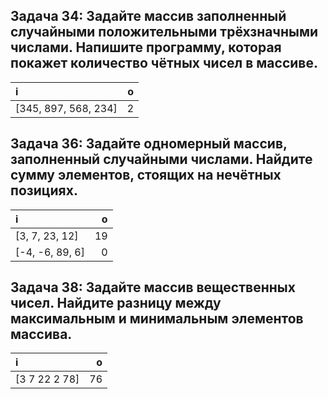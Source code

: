 ## Задача 34: Задайте массив заполненный случайными положительными трёхзначными числами. Напишите программу, которая покажет количество чётных чисел в массиве.

|i|o|
|:-|-:|
[345, 897, 568, 234] | 2

## Задача 36: Задайте одномерный массив, заполненный случайными числами. Найдите сумму элементов, стоящих на нечётных позициях.

|i|o|
|:-|-:|
[3, 7, 23, 12] | 19
[-4, -6, 89, 6] | 0

## Задача 38: Задайте массив вещественных чисел. Найдите разницу между максимальным и минимальным элементов массива.

|i|o|
|:-|-:|
[3 7 22 2 78] | 76